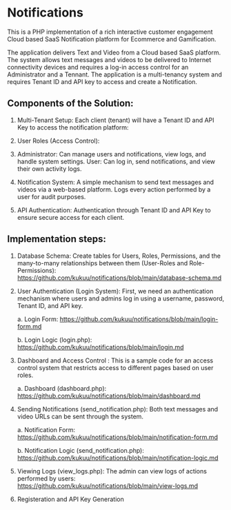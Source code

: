 # Notifications

This is a PHP implementation of a rich interactive customer engagement Cloud based  SaaS Notification  platform for Ecommerce and Gamification.

The application delivers Text and Video from a Cloud based SaaS platform. The system allows text messages and videos to be delivered to Internet connectivity devices and requires a log-in access control for an Administrator and a Tennant. The application is  a multi-tenancy system and requires Tenant ID and API key to access and create a Notification.

## Components of the Solution:

1. Multi-Tenant Setup: Each client (tenant) will have a Tenant ID and API Key to access the notification platform: 

2. User Roles (Access Control):

3. Administrator: Can manage users and notifications, view logs, and handle system settings.
User: Can log in, send notifications, and view their own activity logs.


4. Notification System: A simple mechanism to send text messages and videos via a web-based platform.
Logs every action performed by a user for audit purposes.

5. API Authentication: Authentication through Tenant ID and API Key to ensure secure access for each client.

## Implementation steps: 

1. Database Schema: Create tables for Users, Roles, Permissions, and the many-to-many relationships between them (User-Roles and Role-Permissions): https://github.com/kukuu/notifications/blob/main/database-schema.md
2. User Authentication (Login System): First, we need an authentication mechanism where users and admins log in using a username, password, Tenant ID, and API key.

   a. Login Form: https://github.com/kukuu/notifications/blob/main/login-form.md

   b. Login Logic (login.php): https://github.com/kukuu/notifications/blob/main/login.md
4. Dashboard and Access Control : This is a sample code for an access control system that restricts access to different pages based on user roles.

   a. Dashboard (dashboard.php): https://github.com/kukuu/notifications/blob/main/dashboard.md
   
6. Sending Notifications (send_notification.php): Both text messages and video URLs can be sent through the system.

   a. Notification Form: https://github.com/kukuu/notifications/blob/main/notification-form.md

   b. Notification Logic (send_notification.php): https://github.com/kukuu/notifications/blob/main/notification-logic.md
   
8. Viewing Logs (view_logs.php): The admin can view logs of actions performed by users: https://github.com/kukuu/notifications/blob/main/view-logs.md
9. Registeration and API Key Generation
 
